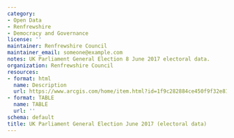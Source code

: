 ```yaml
---
category:
- Open Data
- Renfrewshire
- Democracy and Governance
license: ''
maintainer: Renfrewshire Council
maintainer_email: someone@example.com
notes: UK Parliament General Election 8 June 2017 electoral data.
organization: Renfrewshire Council
resources:
- format: html
  name: Description
  url: https://www.arcgis.com/home/item.html?id=1f9c282884ce450f9f32e81402f52f5c
- format: TABLE
  name: TABLE
  url: ''
schema: default
title: UK Parliament General Election June 2017 (electoral data)
---
```


